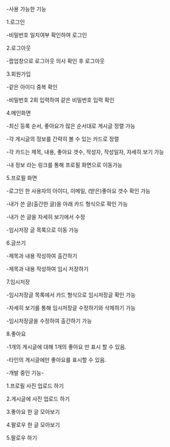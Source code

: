 -사용 가능한 기능

1.로그인

-비밀번호 일치여부 확인하여 로그인


2.로그아웃

-팝업창으로 로그아웃 의사 확인 후 로그아웃


3.회원가입

-같은 아이디 중복 확인

-비밀번호 2회 입력하여 같은 비밀번호 입력 확인


4.메인화면

-최신 등록 순서, 좋아요가 많은 순서대로 게시글 정렬 가능

-각 게시글의 정보를 간략히 볼 수 있는 카드로 정렬

-각 카드는 제목, 내용, 좋아요 갯수, 작성자, 작성일자, 자세히 보기 가능

-내 정보 라는 링크를 통해 프로필 화면으로 이동가능


5.프로필 화면

-로그인 한 사용자의 아이디, 이메일, (받은)좋아요 갯수 확인 가능

-내가 쓴 글(출간한 글)을 아래 카드 형식으로 확인 가능

-내가 쓴 글을 자세히 보기에서 수정

-임시저장 글 목록으로 이동 가능


6.글쓰기

-제목과 내용 작성하여 출간하기

-제목과 내용 작성하여 임시 저장하기


7.임시저장

-임시저장글 목록에서 카드 형식으로 임시저장글 확인 가능

-자세히 보기를 통해 임시저장글 수정하기와 삭제하기 가능

-임시저장글을 수정하여 출간하기 가능


8.좋아요

-1개의 게시글에 대해 1개의 좋아요 만 표시 할 수 있음.

-타인의 게시글에만 좋아요를 표시할 수 있음.




-개발 중인 기능-

1.프로필 사진 업로드 하기

2.게시글에 사진 업로드 하기

3.좋아요 한 글 모아보기

4.팔로우 한 글 모아보기

5.팔로우 하기

